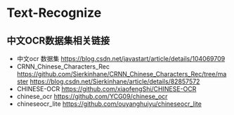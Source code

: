 # Text-Recognize
## 中文OCR数据集相关链接
+ 中文ocr 数据集 https://blog.csdn.net/javastart/article/details/104069709
+ CRNN_Chinese_Characters_Rec https://github.com/Sierkinhane/CRNN_Chinese_Characters_Rec/tree/master  https://blog.csdn.net/Sierkinhane/article/details/82857572
+ CHINESE-OCR https://github.com/xiaofengShi/CHINESE-OCR
+ chinese_ocr https://github.com/YCG09/chinese_ocr
+ chineseocr_lite https://github.com/ouyanghuiyu/chineseocr_lite

